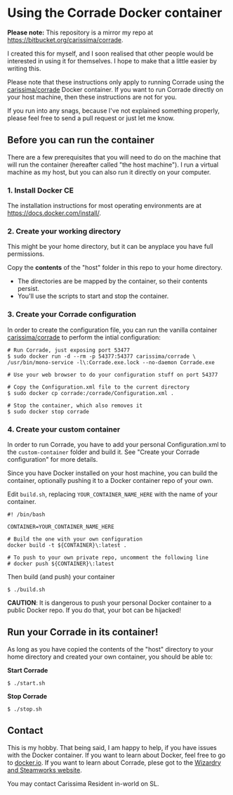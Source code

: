# Using the Corrade Docker container

**Please note:** This repository is a mirror my repo at https://bitbucket.org/carissima/corrade.

I created this for myself, and I soon realised that other people would be interested in using it for themselves. I hope to make that a little easier by writing this.

Please note that these instructions only apply to running Corrade using the [carissima/corrade](https://hub.docker.com/r/carissima/corrade) Docker container. If you want to run Corrade directly on your host machine, then these instructions are not for you.

If you run into any snags, because I've not explained something properly, please feel free to send a pull request or just let me know.

## Before you can run the container

There are a few prerequisites that you will need to do on the machine that will run the container (hereafter called "the host machine"). I run a virtual machine as my host, but you can also run it directly on your computer.

### 1. Install Docker CE

The installation instructions for most operating environments are at https://docs.docker.com/install/.

### 2. Create your working directory

This might be your home directory, but it can be anyplace you have full permissions.

Copy the **contents** of the "host" folder in this repo to your home directory. 
- The directories are be mapped by the container, so their contents persist.
- You'll use the scripts to start and stop the container.

### 3. Create your Corrade configuration

In order to create the configuration file, you can run the vanilla container [carissima/corrade](https://hub.docker.com/r/carissima/corrade/) to perform the intial configuration:

```shell
# Run Corrade, just exposing port 53477
$ sudo docker run -d --rm -p 54377:54377 carissima/corrade \
/usr/bin/mono-service -l\:Corrade.exe.lock --no-daemon Corrade.exe

# Use your web browser to do your configuration stuff on port 54377

# Copy the Configuration.xml file to the current directory
$ sudo docker cp corrade:/corrade/Configuration.xml .

# Stop the container, which also removes it
$ sudo docker stop corrade
```

### 4. Create your custom container

In order to run Corrade, you have to add your personal Configuration.xml to the `custom-container` folder and build it. See "Create your Corrade configuration" for more details.

Since you have Docker installed on your host machine, you can build the container, optionally pushing it to a Docker container repo of your own.

Edit `build.sh`, replacing `YOUR_CONTAINER_NAME_HERE` with the name of your container.

```shell
#! /bin/bash

CONTAINER=YOUR_CONTAINER_NAME_HERE

# Build the one with your own configuration
docker build -t ${CONTAINER}\:latest .

# To push to your own private repo, uncomment the following line
# docker push ${CONTAINER}\:latest
```

Then build (and push) your container

```shell
$ ./build.sh
```

**CAUTION**: It is dangerous to push your personal Docker container to a public Docker repo. If you do that, your bot can be hijacked!

## Run your Corrade in its container!

As long as you have copied the contents of the "host" directory to your home directory and created your own container, you should be able to:

**Start Corrade**

```shell
$ ./start.sh
```

**Stop Corrade**

```shell
$ ./stop.sh
```
## Contact

This is my hobby. That being said, I am happy to help, if you have issues with the Docker container. If you want to learn about Docker, feel free to go to [docker.io](https://docker.io). If you want to learn about Corrade, plese got to the [Wizardry and Steamworks website](http://grimore.org).

You may contact Carissima Resident in-world on SL.
